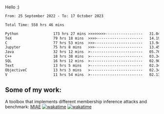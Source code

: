Hello :)


<!--START_SECTION:waka-->

```txt
From: 25 September 2022 - To: 17 October 2023

Total Time: 558 hrs 46 mins

Python                173 hrs 27 mins >>>>>>>>-----------------   31.04 %
TeX                   79 hrs 18 mins  >>>>---------------------   14.19 %
C                     77 hrs 53 mins  >>>----------------------   13.94 %
Jupyter               75 hrs 8 mins   >>>----------------------   13.45 %
Java                  32 hrs 12 mins  >------------------------   05.76 %
C++                   18 hrs 38 mins  >------------------------   03.34 %
SQL                   16 hrs 12 mins  >------------------------   02.90 %
Text                  13 hrs 5 mins   >------------------------   02.34 %
ObjectiveC            13 hrs 3 mins   >------------------------   02.34 %
V                     11 hrs 54 mins  >------------------------   02.13 %
```

<!--END_SECTION:waka-->

## Some of my work: 

A toolbox that implements different membership inference attacks and benchmark: [MIAE](https://github.com/RPI-DSPlab) [![wakatime](https://wakatime.com/badge/user/18ac89f5-baf8-49e6-a5ee-d9272435ce3a/project/3e6541fd-578f-4d9d-9080-f2a42b2d10e1.svg)](https://wakatime.com/badge/user/18ac89f5-baf8-49e6-a5ee-d9272435ce3a/project/3e6541fd-578f-4d9d-9080-f2a42b2d10e1) [![wakatime](https://wakatime.com/badge/user/18ac89f5-baf8-49e6-a5ee-d9272435ce3a/project/5d5826e9-c6d6-4d86-8b00-0d1608c5f167.svg)](https://wakatime.com/badge/user/18ac89f5-baf8-49e6-a5ee-d9272435ce3a/project/5d5826e9-c6d6-4d86-8b00-0d1608c5f167)
